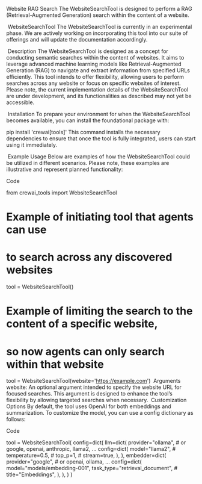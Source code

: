 Website RAG Search
The WebsiteSearchTool is designed to perform a RAG (Retrieval-Augmented Generation) search within the content of a website.

​
WebsiteSearchTool
The WebsiteSearchTool is currently in an experimental phase. We are actively working on incorporating this tool into our suite of offerings and will update the documentation accordingly.

​
Description
The WebsiteSearchTool is designed as a concept for conducting semantic searches within the content of websites. It aims to leverage advanced machine learning models like Retrieval-Augmented Generation (RAG) to navigate and extract information from specified URLs efficiently. This tool intends to offer flexibility, allowing users to perform searches across any website or focus on specific websites of interest. Please note, the current implementation details of the WebsiteSearchTool are under development, and its functionalities as described may not yet be accessible.

​
Installation
To prepare your environment for when the WebsiteSearchTool becomes available, you can install the foundational package with:


pip install 'crewai[tools]'
This command installs the necessary dependencies to ensure that once the tool is fully integrated, users can start using it immediately.

​
Example Usage
Below are examples of how the WebsiteSearchTool could be utilized in different scenarios. Please note, these examples are illustrative and represent planned functionality:

Code

from crewai_tools import WebsiteSearchTool

# Example of initiating tool that agents can use 
# to search across any discovered websites
tool = WebsiteSearchTool()

# Example of limiting the search to the content of a specific website, 
# so now agents can only search within that website
tool = WebsiteSearchTool(website='https://example.com')
​
Arguments
website: An optional argument intended to specify the website URL for focused searches. This argument is designed to enhance the tool’s flexibility by allowing targeted searches when necessary.
​
Customization Options
By default, the tool uses OpenAI for both embeddings and summarization. To customize the model, you can use a config dictionary as follows:

Code

tool = WebsiteSearchTool(
    config=dict(
        llm=dict(
            provider="ollama", # or google, openai, anthropic, llama2, ...
            config=dict(
                model="llama2",
                # temperature=0.5,
                # top_p=1,
                # stream=true,
            ),
        ),
        embedder=dict(
            provider="google", # or openai, ollama, ...
            config=dict(
                model="models/embedding-001",
                task_type="retrieval_document",
                # title="Embeddings",
            ),
        ),
    )
)